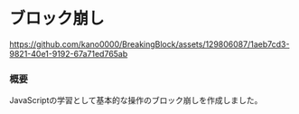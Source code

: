 # ブロック崩し


https://github.com/kano0000/BreakingBlock/assets/129806087/1aeb7cd3-9821-40e1-9192-67a71ed765ab


### 概要
  JavaScriptの学習として基本的な操作のブロック崩しを作成しました。
